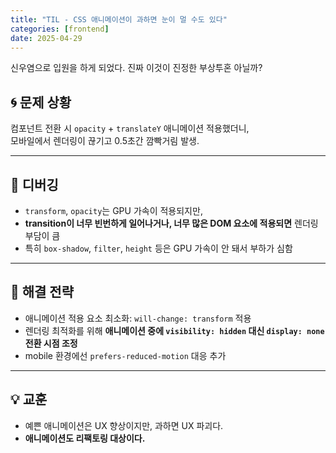 ```yaml
---
title: "TIL - CSS 애니메이션이 과하면 눈이 멀 수도 있다"
categories: [frontend]
date: 2025-04-29
---
```

신우염으로 입원을 하게 되었다. 진짜 이것이 진정한 부상투혼 아닐까? 

## 🌀 문제 상황

컴포넌트 전환 시 `opacity` + `translateY` 애니메이션 적용했더니,  
모바일에서 렌더링이 끊기고 0.5초간 깜빡거림 발생.

---

## 🧠 디버깅

- `transform`, `opacity`는 GPU 가속이 적용되지만,
- **transition이 너무 빈번하게 일어나거나, 너무 많은 DOM 요소에 적용되면** 렌더링 부담이 큼
- 특히 `box-shadow`, `filter`, `height` 등은 GPU 가속이 안 돼서 부하가 심함

---

## 🎯 해결 전략

- 애니메이션 적용 요소 최소화: `will-change: transform` 적용
- 렌더링 최적화를 위해 **애니메이션 중에 `visibility: hidden` 대신 `display: none` 전환 시점 조정**
- mobile 환경에선 `prefers-reduced-motion` 대응 추가

---

## 💡 교훈

- 예쁜 애니메이션은 UX 향상이지만, 과하면 UX 파괴다.
- **애니메이션도 리팩토링 대상이다.**
